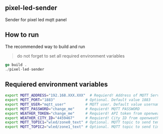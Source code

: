 pixel-led-sender
------------------
Sender for pixel led mqtt panel

How to run
----------
The recommended way to build and run
> do not forget to set all required environment variables
```go
go build .
./pixel-led-sender
```

 Requiered environment variables
--------------------------------
```bash
export MQTT_ADDRESS="192.168.XXX.XXX"  # Requierd! Address of MQTT Server or domain name
export MQTT_PORT="1883"              # Optional. Default value 1883
export MQTT_USER="mqtt_user"         # MQTT user. Default value username
export MQTT_PASSWORD="change_me"     # Requierd! MQTT PASSWORD
export WEATHER_TOKEN="change_me"     # Requierd! API token from openweathermap.org
export WEATHER_CITY_ID="4459467"     # Requierd! City ID from openweathermap.org; All existing ID's can be found here: http://bulk.openweathermap.org/sample/city.list.json.gz
export MQTT_TOPIC1="wled/zone0_text" # Optional. MQTT topic to send temperature. Default value "wled/zone0_text"
export MQTT_TOPIC2="wled/zone1_text" # Optional. MQTT topic to send time. Default value "wled/zone1_text"
```
